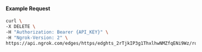 <!-- Code generated for API Clients. DO NOT EDIT. -->

#### Example Request

```bash
curl \
-X DELETE \
-H "Authorization: Bearer {API_KEY}" \
-H "Ngrok-Version: 2" \
https://api.ngrok.com/edges/https/edghts_2rTjkIP3g1ThxlhwNMZfqENi9Wz/routes/edghtsrt_2rTjkJv1NE64ZYaD36aYjt2zOW8/response_headers
```
